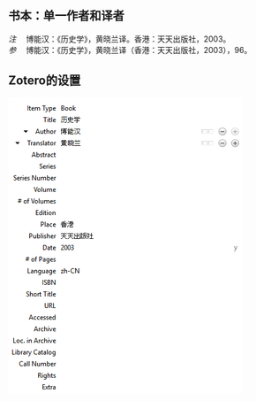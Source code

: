 ## 书本：单一作者和译者
*注* 　博能汉：《历史学》，黄晓兰译。香港：天天出版社，2003。   
*参* 　博能汉：《历史学》，黄晓兰译（香港：天天出版社，2003），96。

## Zotero的设置
![书本：单一作者和译者](images/BookSingleAuthorWithEditorChinese.png)
